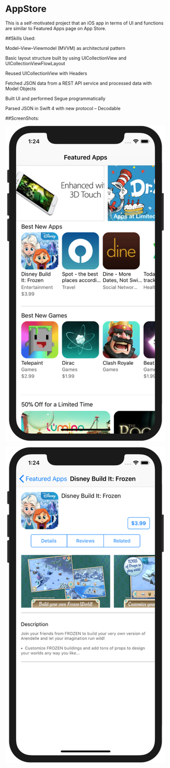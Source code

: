 # AppStore

This is a self-motivated project that an iOS app in terms of UI and functions are similar to Featured Apps page on App Store.

##Skills Used:

Model–View–Viewmodel (MVVM) as architectural pattern

Basic layout structure built by using UICollectionView and UICollectionViewFlowLayout

Reused UICollectionView with Headers

Fetched JSON data from a REST API service and processed data with Model Objects

Built UI and performed Segue programmatically

Parsed JSON in Swift 4 with new protocol – Decodable

##ScreenShots:

![alt text](https://github.com/Lei1025/AppStore/blob/master/Featured%20Apps%20Page%20Screenshot.png?raw=true)

![alt text](https://github.com/Lei1025/AppStore/blob/master/App%20Details%20Page%20Screenshot.png?raw=true)

